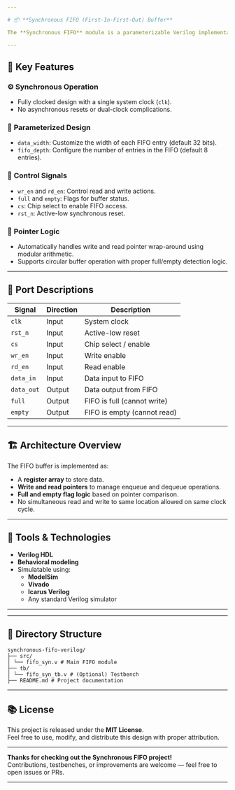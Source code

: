 ```yaml
---

# 📦 **Synchronous FIFO (First-In-First-Out) Buffer**

The **Synchronous FIFO** module is a parameterizable Verilog implementation of a First-In-First-Out buffer. It is fully synchronous with respect to the system clock and supports configurable data width and depth. This design is ideal for buffered data transfer between producer and consumer modules in FPGA and ASIC designs.

---
```


## 🧠 **Key Features**

### ⚙️ **Synchronous Operation**

- Fully clocked design with a single system clock (`clk`).
- No asynchronous resets or dual-clock complications.

### 📐 **Parameterized Design**

- `data_width`: Customize the width of each FIFO entry (default 32 bits).
- `fifo_depth`: Configure the number of entries in the FIFO (default 8 entries).

### 🧭 **Control Signals**

- `wr_en` and `rd_en`: Control read and write actions.
- `full` and `empty`: Flags for buffer status.
- `cs`: Chip select to enable FIFO access.
- `rst_n`: Active-low synchronous reset.

### 🧮 **Pointer Logic**

- Automatically handles write and read pointer wrap-around using modular arithmetic.
- Supports circular buffer operation with proper full/empty detection logic.

---

## 🧩 **Port Descriptions**

| Signal        | Direction | Description                            |
|---------------|-----------|----------------------------------------|
| `clk`         | Input     | System clock                           |
| `rst_n`       | Input     | Active-low reset                       |
| `cs`          | Input     | Chip select / enable                   |
| `wr_en`       | Input     | Write enable                           |
| `rd_en`       | Input     | Read enable                            |
| `data_in`     | Input     | Data input to FIFO                     |
| `data_out`    | Output    | Data output from FIFO                  |
| `full`        | Output    | FIFO is full (cannot write)            |
| `empty`       | Output    | FIFO is empty (cannot read)            |

---

## 🏗️ **Architecture Overview**

The FIFO buffer is implemented as:

- A **register array** to store data.
- **Write and read pointers** to manage enqueue and dequeue operations.
- **Full and empty flag logic** based on pointer comparison.
- No simultaneous read and write to same location allowed on same clock cycle.

---

## 🔧 **Tools & Technologies**

- **Verilog HDL**
- **Behavioral modeling**
- Simulatable using:
  - **ModelSim**
  - **Vivado**
  - **Icarus Verilog**
  - Any standard Verilog simulator

---



---

## 📁 **Directory Structure**

```
synchronous-fifo-verilog/
├── src/
│ └── fifo_syn.v # Main FIFO module
├── tb/
│ └── fifo_syn_tb.v # (Optional) Testbench
├── README.md # Project documentation
```

------

## 📚 **License**

This project is released under the **MIT License**.  
Feel free to use, modify, and distribute this design with proper attribution.

---

**Thanks for checking out the Synchronous FIFO project!**  
Contributions, testbenches, or improvements are welcome — feel free to open issues or PRs.

---


